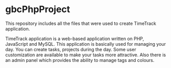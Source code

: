 # gbcPhpProject
This repository includes all the files that were used to create TimeTrack application.

TimeTrack application is a web-based application written on PHP, JavaScript and MySQL. This application is basically used for managing your day. You can create tasks, projects during the day. Some user customization are available to make your tasks more attractive. Also there is an admin panel which provides the ability to manage tags and colours.
